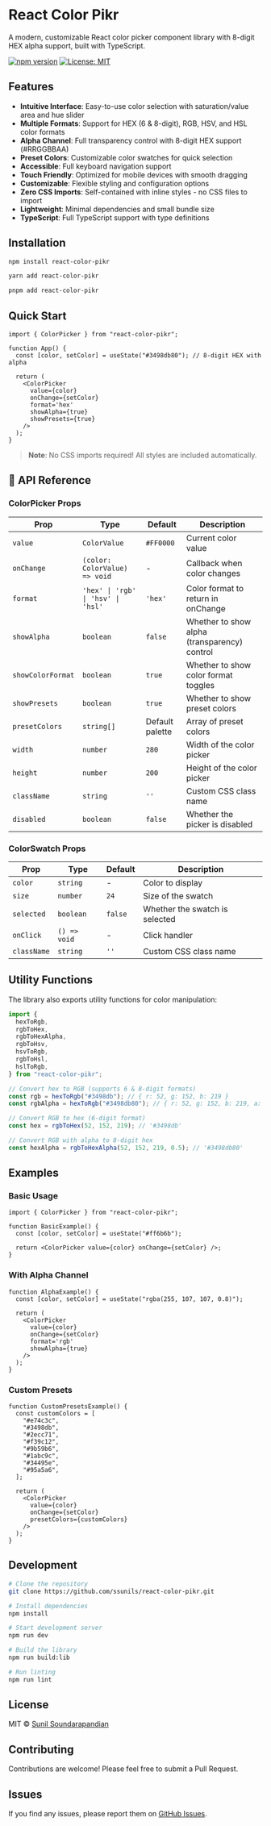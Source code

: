 # React Color Pikr

A modern, customizable React color picker component library with 8-digit HEX alpha support, built with TypeScript.

[![npm version](https://badge.fury.io/js/react-color-pikr.svg)](https://badge.fury.io/js/react-color-pikr)
[![License: MIT](https://img.shields.io/badge/License-MIT-yellow.svg)](https://opensource.org/licenses/MIT)

## Features

- **Intuitive Interface**: Easy-to-use color selection with saturation/value area and hue slider
- **Multiple Formats**: Support for HEX (6 & 8-digit), RGB, HSV, and HSL color formats
- **Alpha Channel**: Full transparency control with 8-digit HEX support (#RRGGBBAA)
- **Preset Colors**: Customizable color swatches for quick selection
- **Accessible**: Full keyboard navigation support
- **Touch Friendly**: Optimized for mobile devices with smooth dragging
- **Customizable**: Flexible styling and configuration options
- **Zero CSS Imports**: Self-contained with inline styles - no CSS files to import
- **Lightweight**: Minimal dependencies and small bundle size
- **TypeScript**: Full TypeScript support with type definitions

## Installation

```bash
npm install react-color-pikr
```

```bash
yarn add react-color-pikr
```

```bash
pnpm add react-color-pikr
```

## Quick Start

```tsx
import { ColorPicker } from "react-color-pikr";

function App() {
  const [color, setColor] = useState("#3498db80"); // 8-digit HEX with alpha

  return (
    <ColorPicker
      value={color}
      onChange={setColor}
      format='hex'
      showAlpha={true}
      showPresets={true}
    />
  );
}
```

> **Note**: No CSS imports required! All styles are included automatically.

## 📖 API Reference

### ColorPicker Props

| Prop              | Type                               | Default         | Description                                  |
| ----------------- | ---------------------------------- | --------------- | -------------------------------------------- |
| `value`           | `ColorValue`                       | `#FF0000`       | Current color value                          |
| `onChange`        | `(color: ColorValue) => void`      | -               | Callback when color changes                  |
| `format`          | `'hex' \| 'rgb' \| 'hsv' \| 'hsl'` | `'hex'`         | Color format to return in onChange           |
| `showAlpha`       | `boolean`                          | `false`         | Whether to show alpha (transparency) control |
| `showColorFormat` | `boolean`                          | `true`          | Whether to show color format toggles         |
| `showPresets`     | `boolean`                          | `true`          | Whether to show preset colors                |
| `presetColors`    | `string[]`                         | Default palette | Array of preset colors                       |
| `width`           | `number`                           | `280`           | Width of the color picker                    |
| `height`          | `number`                           | `200`           | Height of the color picker                   |
| `className`       | `string`                           | `''`            | Custom CSS class name                        |
| `disabled`        | `boolean`                          | `false`         | Whether the picker is disabled               |

### ColorSwatch Props

| Prop        | Type         | Default | Description                    |
| ----------- | ------------ | ------- | ------------------------------ |
| `color`     | `string`     | -       | Color to display               |
| `size`      | `number`     | `24`    | Size of the swatch             |
| `selected`  | `boolean`    | `false` | Whether the swatch is selected |
| `onClick`   | `() => void` | -       | Click handler                  |
| `className` | `string`     | `''`    | Custom CSS class name          |

## Utility Functions

The library also exports utility functions for color manipulation:

```typescript
import {
  hexToRgb,
  rgbToHex,
  rgbToHexAlpha,
  rgbToHsv,
  hsvToRgb,
  rgbToHsl,
  hslToRgb,
} from "react-color-pikr";

// Convert hex to RGB (supports 6 & 8-digit formats)
const rgb = hexToRgb("#3498db"); // { r: 52, g: 152, b: 219 }
const rgbAlpha = hexToRgb("#3498db80"); // { r: 52, g: 152, b: 219, a: 0.5 }

// Convert RGB to hex (6-digit format)
const hex = rgbToHex(52, 152, 219); // '#3498db'

// Convert RGB with alpha to 8-digit hex
const hexAlpha = rgbToHexAlpha(52, 152, 219, 0.5); // '#3498db80'
```

## Examples

### Basic Usage

```tsx
import { ColorPicker } from "react-color-pikr";

function BasicExample() {
  const [color, setColor] = useState("#ff6b6b");

  return <ColorPicker value={color} onChange={setColor} />;
}
```

### With Alpha Channel

```tsx
function AlphaExample() {
  const [color, setColor] = useState("rgba(255, 107, 107, 0.8)");

  return (
    <ColorPicker
      value={color}
      onChange={setColor}
      format='rgb'
      showAlpha={true}
    />
  );
}
```

### Custom Presets

```tsx
function CustomPresetsExample() {
  const customColors = [
    "#e74c3c",
    "#3498db",
    "#2ecc71",
    "#f39c12",
    "#9b59b6",
    "#1abc9c",
    "#34495e",
    "#95a5a6",
  ];

  return (
    <ColorPicker
      value={color}
      onChange={setColor}
      presetColors={customColors}
    />
  );
}
```

## Development

```bash
# Clone the repository
git clone https://github.com/ssunils/react-color-pikr.git

# Install dependencies
npm install

# Start development server
npm run dev

# Build the library
npm run build:lib

# Run linting
npm run lint
```

## License

MIT © [Sunil Soundarapandian](https://github.com/ssunils)

## Contributing

Contributions are welcome! Please feel free to submit a Pull Request.

## Issues

If you find any issues, please report them on [GitHub Issues](https://github.com/ssunils/react-color-pikr/issues).
